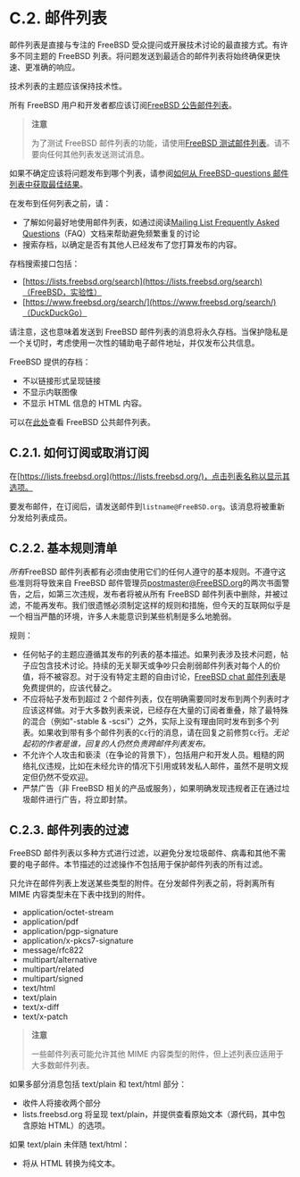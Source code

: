 # C.2. 邮件列表

邮件列表是直接与专注的 FreeBSD 受众提问或开展技术讨论的最直接方式。有许多不同主题的 FreeBSD 列表。将问题发送到最适合的邮件列表将始终确保更快速、更准确的响应。

技术列表的主题应该保持技术性。

所有 FreeBSD 用户和开发者都应该订阅[FreeBSD 公告邮件列表](https://lists.freebsd.org/subscription/freebsd-announce)。

> **注意**
> 
>为了测试 FreeBSD 邮件列表的功能，请使用[FreeBSD 测试邮件列表](https://lists.freebsd.org/subscription/freebsd-test)。请不要向任何其他列表发送测试消息。 

如果不确定应该将问题发布到哪个列表，请参阅[如何从 FreeBSD-questions 邮件列表中获取最佳结果](https://docs.freebsd.org/en/articles/freebsd-questions/)。

在发布到任何列表之前，请：

- 了解如何最好地使用邮件列表，如通过阅读[Mailing List Frequently Asked Questions](https://docs.freebsd.org/en/articles/mailing-list-faq/)（FAQ）文档来帮助避免频繁重复的讨论
- 搜索存档，以确定是否有其他人已经发布了您打算发布的内容。

存档搜索接口包括：

- [https://lists.freebsd.org/search](https://lists.freebsd.org/search)（FreeBSD，实验性）
- [https://www.freebsd.org/search/](https://www.freebsd.org/search/)（DuckDuckGo）

请注意，这也意味着发送到 FreeBSD 邮件列表的消息将永久存档。当保护隐私是一个关切时，考虑使用一次性的辅助电子邮件地址，并仅发布公共信息。

FreeBSD 提供的存档：

- 不以链接形式呈现链接
- 不显示内联图像
- 不显示 HTML 信息的 HTML 内容。

可以在[此处](https://lists.freebsd.org/)查看 FreeBSD 公共邮件列表。

## C.2.1. 如何订阅或取消订阅

在[https://lists.freebsd.org](https://lists.freebsd.org/)，点击列表名称以显示其选项。

要发布邮件，在订阅后，请发送邮件到`listname@FreeBSD.org`。该消息将被重新分发给列表成员。

## C.2.2. 基本规则清单

*所有*FreeBSD 邮件列表都有必须由使用它们的任何人遵守的基本规则。不遵守这些准则将导致来自 FreeBSD 邮件管理员[postmaster@FreeBSD.org](mailto:postmaster@FreeBSD.org)的两次书面警告，之后，如第三次违规，发布者将被从所有 FreeBSD 邮件列表中删除，并被过滤，不能再发布。我们很遗憾必须制定这样的规则和措施，但今天的互联网似乎是一个相当严酷的环境，许多人未能意识到某些机制是多么地脆弱。

规则：

- 任何帖子的主题应遵循其发布的列表的基本描述。如果列表涉及技术问题，帖子应包含技术讨论。持续的无关聊天或争吵只会削弱邮件列表对每个人的价值，将不被容忍。对于没有特定主题的自由讨论，[FreeBSD chat 邮件列表](https://lists.freebsd.org/subscription/freebsd-chat)是免费提供的，应该代替之。
- 不应将帖子发布到超过 2 个邮件列表，仅在明确需要同时发布到两个列表时才应该这样做。对于大多数列表来说，已经存在大量的订阅者重叠，除了最特殊的混合（例如"-stable & -scsi"）之外，实际上没有理由同时发布到多个列表。如果收到带有多个邮件列表的`Cc`行的消息，请在回复之前修剪`Cc`行。_无论起初的作者是谁，回复的人仍然负责跨邮件列表发布。_
- 不允许个人攻击和亵渎（在争论的背景下），包括用户和开发人员。粗糙的网络礼仪违规，比如在未经允许的情况下引用或转发私人邮件，虽然不是明文规定但仍然不受欢迎。
- 严禁广告（非 FreeBSD 相关的产品或服务），如果明确发现违规者正在通过垃圾邮件进行广告，将立即封禁。

## C.2.3. 邮件列表的过滤

FreeBSD 邮件列表以多种方式进行过滤，以避免分发垃圾邮件、病毒和其他不需要的电子邮件。本节描述的过滤操作不包括用于保护邮件列表的所有过滤。

只允许在邮件列表上发送某些类型的附件。在分发邮件列表之前，将剥离所有 MIME 内容类型未在下表中找到的附件。

- application/octet-stream
- application/pdf
- application/pgp-signature
- application/x-pkcs7-signature
- message/rfc822
- multipart/alternative
- multipart/related
- multipart/signed
- text/html
- text/plain
- text/x-diff
- text/x-patch

> **注意**
>
> 一些邮件列表可能允许其他 MIME 内容类型的附件，但上述列表应适用于大多数邮件列表。

如果多部分消息包括 text/plain 和 text/html 部分：

- 收件人将接收两个部分
- lists.freebsd.org 将呈现 text/plain，并提供查看原始文本（源代码，其中包含原始 HTML）的选项。

如果 text/plain 未伴随 text/html：

- 将从 HTML 转换为纯文本。
